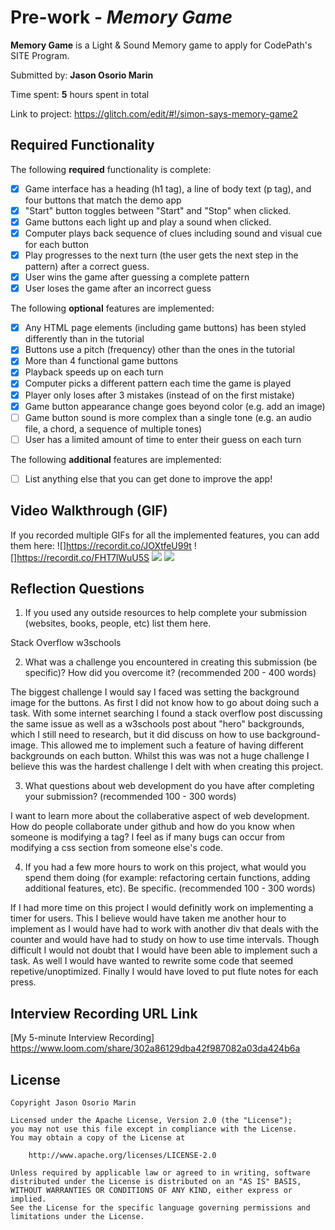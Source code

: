 # Pre-work - *Memory Game*

**Memory Game** is a Light & Sound Memory game to apply for CodePath's SITE Program. 

Submitted by: **Jason Osorio Marin**

Time spent: **5** hours spent in total

Link to project: https://glitch.com/edit/#!/simon-says-memory-game2

## Required Functionality

The following **required** functionality is complete:

* [x] Game interface has a heading (h1 tag), a line of body text (p tag), and four buttons that match the demo app
* [x] "Start" button toggles between "Start" and "Stop" when clicked. 
* [x] Game buttons each light up and play a sound when clicked. 
* [x] Computer plays back sequence of clues including sound and visual cue for each button
* [x] Play progresses to the next turn (the user gets the next step in the pattern) after a correct guess. 
* [x] User wins the game after guessing a complete pattern
* [x] User loses the game after an incorrect guess

The following **optional** features are implemented:

* [x] Any HTML page elements (including game buttons) has been styled differently than in the tutorial
* [x] Buttons use a pitch (frequency) other than the ones in the tutorial
* [x] More than 4 functional game buttons
* [x] Playback speeds up on each turn
* [x] Computer picks a different pattern each time the game is played
* [x] Player only loses after 3 mistakes (instead of on the first mistake)
* [x] Game button appearance change goes beyond color (e.g. add an image)
* [ ] Game button sound is more complex than a single tone (e.g. an audio file, a chord, a sequence of multiple tones)
* [ ] User has a limited amount of time to enter their guess on each turn

The following **additional** features are implemented:

- [ ] List anything else that you can get done to improve the app!

## Video Walkthrough (GIF)

If you recorded multiple GIFs for all the implemented features, you can add them here:
![]https://recordit.co/JOXtfeU99t
![]https://recordit.co/FHT7lWuU5S
![](gif3-link-here)
![](gif4-link-here)

## Reflection Questions
1. If you used any outside resources to help complete your submission (websites, books, people, etc) list them here. 

Stack Overflow
w3schools

2. What was a challenge you encountered in creating this submission (be specific)? How did you overcome it? (recommended 200 - 400 words) 

The biggest challenge I would say I faced was setting the background image for the buttons. As first I did not know how to go about doing such a task. With some internet searching I found a stack overflow post discussing the same issue as well as a w3schools post about "hero" backgrounds, which I still need to research, but it did discuss on how to use background-image. This allowed me to implement such a feature of having different backgrounds on each button. Whilst this was was not a huge challenge I believe this was the hardest challenge I delt with when creating this project.

3. What questions about web development do you have after completing your submission? (recommended 100 - 300 words) 

I want to learn more about the collaberative aspect of web development. How do people collaborate under github and how do you know when someone is modifying a tag? I feel as if many bugs can occur from modifying a css section from someone else's code.

4. If you had a few more hours to work on this project, what would you spend them doing (for example: refactoring certain functions, adding additional features, etc). Be specific. (recommended 100 - 300 words) 

If I had more time on this project I would definitly work on implementing a timer for users. This I believe would have taken me another hour to implement as I would have had to work with another div that deals with the counter and would have had to study on how to use time intervals. Though difficult I would not doubt that I would have been able to implement such a task. As well I would have wanted to rewrite some code that seemed repetive/unoptimized. Finally I would have loved to put flute notes for each press.



## Interview Recording URL Link

[My 5-minute Interview Recording] https://www.loom.com/share/302a86129dba42f987082a03da424b6a


## License

    Copyright Jason Osorio Marin

    Licensed under the Apache License, Version 2.0 (the "License");
    you may not use this file except in compliance with the License.
    You may obtain a copy of the License at

        http://www.apache.org/licenses/LICENSE-2.0

    Unless required by applicable law or agreed to in writing, software
    distributed under the License is distributed on an "AS IS" BASIS,
    WITHOUT WARRANTIES OR CONDITIONS OF ANY KIND, either express or implied.
    See the License for the specific language governing permissions and
    limitations under the License.
